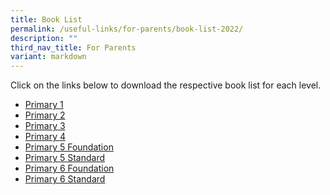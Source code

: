 ```yaml
---
title: Book List
permalink: /useful-links/for-parents/book-list-2022/
description: ""
third_nav_title: For Parents
variant: markdown
---
```

Click on the links below to download the respective book list for each level.

* [Primary 1](/files/p1%20booklist%202024.pdf)
* [Primary 2](/files/p2%20booklist%202024.pdf)
* [Primary 3](/files/p3%20booklist%202024.pdf)
* [Primary 4](/files/p4%20booklist%202024.pdf)
* [Primary 5 Foundation](/files/p5%20(fdn)%20booklist%202024.pdf)
* [Primary 5 Standard](/files/p5%20booklist%202024.pdf)
* [Primary 6 Foundation](/files/p6%20(fdn)%20booklist%202024.pdf)
* [Primary 6 Standard](/files/p6%20booklist%202024.pdf)
<br>

 